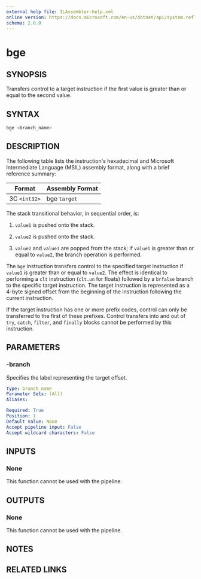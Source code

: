 ```yaml
---
external help file: ILAssembler-help.xml
online version: https://docs.microsoft.com/en-us/dotnet/api/system.reflection.emit.opcodes.bge
schema: 2.0.0
---
```


# bge

## SYNOPSIS

Transfers control to a target instruction if the first value is greater than or equal to the second value.

## SYNTAX

```powershell
bge <branch_name>
```

## DESCRIPTION

The following table lists the instruction's hexadecimal and Microsoft Intermediate Language (MSIL) assembly format, along with a brief reference summary:

| Format       | Assembly Format |
| ------------ | --------------- |
| 3C `<int32>` | bge `target`    |

 The stack transitional behavior, in sequential order, is:

1.  `value1` is pushed onto the stack.

2.  `value2` is pushed onto the stack.

3.  `value2` and `value1` are popped from the stack; if `value1` is greater than or equal to `value2`, the branch operation is performed.

 The `bge` instruction transfers control to the specified target instruction if `value1` is greater than or equal to `value2`. The effect is identical to performing a `clt` instruction (`clt.un` for floats) followed by a `brfalse` branch to the specific target instruction. The target instruction is represented as a 4-byte signed offset from the beginning of the instruction following the current instruction.

 If the target instruction has one or more prefix codes, control can only be transferred to the first of these prefixes. Control transfers into and out of `try`, `catch`, `filter`, and `finally` blocks cannot be performed by this instruction.

## PARAMETERS

### -branch

Specifies the label representing the target offset.

```yaml
Type: branch_name
Parameter Sets: (All)
Aliases:

Required: True
Position: 1
Default value: None
Accept pipeline input: False
Accept wildcard characters: False
```

## INPUTS

### None

This function cannot be used with the pipeline.

## OUTPUTS

### None

This function cannot be used with the pipeline.

## NOTES

## RELATED LINKS
